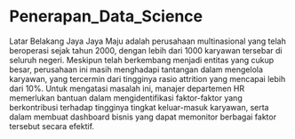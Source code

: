 # Penerapan_Data_Science
Latar Belakang
Jaya Jaya Maju adalah perusahaan multinasional yang telah beroperasi sejak tahun 2000, dengan lebih dari 1000 karyawan tersebar di seluruh negeri. Meskipun telah berkembang menjadi entitas yang cukup besar, perusahaan ini masih menghadapi tantangan dalam mengelola karyawan, yang tercermin dari tingginya rasio attrition yang mencapai lebih dari 10%. Untuk mengatasi masalah ini, manajer departemen HR memerlukan bantuan dalam mengidentifikasi faktor-faktor yang berkontribusi terhadap tingginya tingkat keluar-masuk karyawan, serta dalam membuat dashboard bisnis yang dapat memonitor berbagai faktor tersebut secara efektif.
